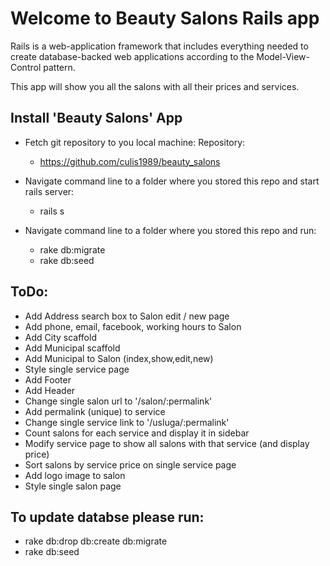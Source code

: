 # Welcome to Beauty Salons Rails app

Rails is a web-application framework that includes everything needed to create
database-backed web applications according to the Model-View-Control pattern.

This app will show you all the salons with all their prices and services.

## Install 'Beauty Salons' App

- Fetch git repository to you local machine: Repository:
    - https://github.com/culis1989/beauty_salons

- Navigate command line to a folder where you stored this repo and start rails server:
   - rails s

- Navigate command line to a folder where you stored this repo and run:
    - rake db:migrate
    - rake db:seed

## ToDo:

- Add Address search box to Salon edit / new page
- Add phone, email, facebook, working hours to Salon
- Add City scaffold
- Add Municipal scaffold
- Add Municipal to Salon (index,show,edit,new)
- Style single service page
- Add Footer
- Add Header
- Change single salon url to '/salon/:permalink'
- Add permalink (unique) to service
- Change single service link to '/usluga/:permalink'
- Count salons for each service and display it in sidebar
- Modify service page to show all salons with that service (and display price)
- Sort salons by service price on single service page
- Add logo image to salon
- Style single salon page


## To update databse please run:
- rake db:drop db:create db:migrate
- rake db:seed
